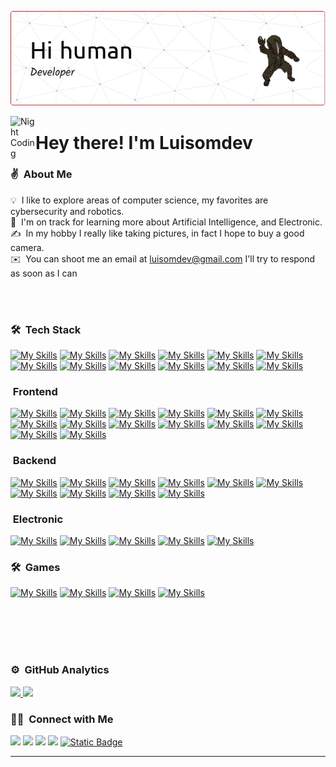 ![Aditya Vikram Singh Banner](https://github.com/luisomdev/luisomdev/blob/main/resources/github-header-image.png)

<img alt="Night Coding" src="https://media2.giphy.com/media/v1.Y2lkPTc5MGI3NjExeno5MW1mbjc2OXpqMDhxNzVuZ2Rma2Zzamk5dGZya3J6ZWtya3E4biZlcD12MV9pbnRlcm5hbF9naWZfYnlfaWQmY3Q9Zw/BK1EfIsdkKZMY/giphy.gif" width='40' align="left"/><h1> Hey there! I'm Luisomdev</h1>


### :v: &nbsp;About Me

💡 &nbsp;I like to explore areas of computer science, my favorites are cybersecurity and robotics.\
🌱 &nbsp;I'm on track for learning more about Artificial Intelligence, and Electronic.\
✍️ &nbsp;In my hobby I really like taking pictures, in fact I hope to buy a good camera.\
✉️ &nbsp;You can shoot me an email at luisomdev@gmail.com I'll try to respond as soon as I can

<br> </br>

### 🛠 &nbsp;Tech Stack
[![My Skills](https://skillicons.dev/icons?i=anaconda)](https://www.sqlite.org/)
[![My Skills](https://skillicons.dev/icons?i=bash)](https://www.sqlite.org/)
[![My Skills](https://skillicons.dev/icons?i=git)](https://www.sqlite.org/)
[![My Skills](https://skillicons.dev/icons?i=github)](https://www.sqlite.org/)
[![My Skills](https://skillicons.dev/icons?i=latex)](https://www.sqlite.org/)
[![My Skills](https://skillicons.dev/icons?i=md)](https://www.sqlite.org/)
[![My Skills](https://skillicons.dev/icons?i=postman)](https://www.sqlite.org/)
[![My Skills](https://skillicons.dev/icons?i=sqlite)](https://www.sqlite.org/)
[![My Skills](https://skillicons.dev/icons?i=postgres)](https://www.sqlite.org/)
[![My Skills](https://skillicons.dev/icons?i=mysql)](https://www.sqlite.org/)
[![My Skills](https://skillicons.dev/icons?i=mongodb)](https://www.sqlite.org/)
[![My Skills](https://skillicons.dev/icons?i=redis)](https://www.sqlite.org/)

### &nbsp;Frontend
[![My Skills](https://skillicons.dev/icons?i=html)](https://developer.mozilla.org/es/docs/Glossary/HTML5)
[![My Skills](https://skillicons.dev/icons?i=htmx)](https://www.sqlite.org/)
[![My Skills](https://skillicons.dev/icons?i=css)]([https://docker.com](https://developer.mozilla.org/en-US/docs/Web/CSS))
[![My Skills](https://skillicons.dev/icons?i=js)]([https://docker.com](https://developer.mozilla.org/en-US/docs/Web/JavaScript))
[![My Skills](https://skillicons.dev/icons?i=typescript)](https://www.typescriptlang.org/docs/)
[![My Skills](https://skillicons.dev/icons?i=vue)](https://www.sqlite.org/)
[![My Skills](https://skillicons.dev/icons?i=tailwind)](https://www.sqlite.org/)
[![My Skills](https://skillicons.dev/icons?i=svg)](https://www.sqlite.org/)
[![My Skills](https://skillicons.dev/icons?i=figma)](https://www.sqlite.org/)
[![My Skills](https://skillicons.dev/icons?i=tauri)](https://www.sqlite.org/)
[![My Skills](https://skillicons.dev/icons?i=vite)](https://www.sqlite.org/)
[![My Skills](https://skillicons.dev/icons?i=vitest)](https://www.sqlite.org/)
[![My Skills](https://skillicons.dev/icons?i=astro)](https://www.sqlite.org/)
[![My Skills](https://skillicons.dev/icons?i=nuxtjs)](https://www.sqlite.org/)


### &nbsp;Backend
[![My Skills](https://skillicons.dev/icons?i=java)](https://www.oracle.com/java/)
[![My Skills](https://skillicons.dev/icons?i=docker)](https://www.docker.com/)
[![My Skills](https://skillicons.dev/icons?i=nginx)](https://nginx.org/)
[![My Skills](https://skillicons.dev/icons?i=nest)](https://nestjs.com/)
[![My Skills](https://skillicons.dev/icons?i=fastapi)](https://fastapi.tiangolo.com/)
[![My Skills](https://skillicons.dev/icons?i=spring)](https://spring.io/)
[![My Skills](https://skillicons.dev/icons?i=firebase)](https://firebase.google.com/)
[![My Skills](https://skillicons.dev/icons?i=supabase)](https://supabase.com/)
[![My Skills](https://skillicons.dev/icons?i=hibernate)](https://www.sqlite.org/)
[![My Skills](https://skillicons.dev/icons?i=prisma)](https://www.sqlite.org/)

### &nbsp;Electronic

[![My Skills](https://skillicons.dev/icons?i=py)](https://www.python.org/)
[![My Skills](https://skillicons.dev/icons?i=rust)](https://www.rust-lang.org/es)
[![My Skills](https://skillicons.dev/icons?i=cpp)](https://isocpp.org/)
[![My Skills](https://skillicons.dev/icons?i=wasm)](https://www.sqlite.org/)
[![My Skills](https://skillicons.dev/icons?i=opencv)](https://www.sqlite.org/)

### 🛠 &nbsp;Games
[![My Skills](https://skillicons.dev/icons?i=blender)](https://www.sqlite.org/)
[![My Skills](https://skillicons.dev/icons?i=robloxstudio)](https://www.sqlite.org/)
[![My Skills](https://skillicons.dev/icons?i=godot)](https://www.sqlite.org/)
[![My Skills](https://skillicons.dev/icons?i=lua)](https://www.sqlite.org/)


<br> </br>
<br> </br>

### ⚙️ &nbsp;GitHub Analytics

<p align="left">
<a href="https://github.com/luisomdev">
  <img height="180em" src="https://github-readme-stats-eight-theta.vercel.app/api?username=luisomdev&show_icons=true&theme=algolia&include_all_commits=true&count_private=true"/>
  <img height="180em" src="https://github-readme-stats-eight-theta.vercel.app/api/top-langs/?username=luisomdev&layout=compact&langs_count=8&theme=algolia"/>
</a>
</p>

### 🤝🏻 &nbsp;Connect with Me

<p align="left">
<a href="https://discord.com/channels/@me"><img src="https://badgen.net/badge/icon/discord?icon=discord&label=luisomdev60"/></a>
<a href="https://www.linkedin.com/in/luisomdev60/"><img src="https://badgen.net/badge/icon/Linkedin?icon=rss&label=luisomdev"/></a>
<a href="mailto:luisomdev@gmail.com"><img src="https://badgen.net/badge/icon/email?icon=rss&label=luisomdev@gmail.com"/></a>
<a href="https://www.facebook.com/profile.php?id=61569572443695"><img src="https://badgen.net/badge/icon/Facebook?icon=rss&label=luisomdev"/></a>
<a href="https://github.com/luisomdev"> <img alt="Static Badge" src="https://badgen.net/badge/icon/github?icon=github&label=luisomdev">
 </a>

  
</p>

-----
